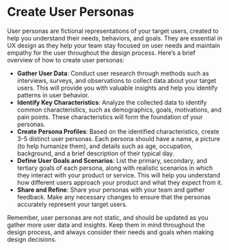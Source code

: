 # Create User Personas

User personas are fictional representations of your target users, created to help you understand their needs, behaviors, and goals. They are essential in UX design as they help your team stay focused on user needs and maintain empathy for the user throughout the design process. Here’s a brief overview of how to create user personas:

- **Gather User Data**: Conduct user research through methods such as interviews, surveys, and observations to collect data about your target users. This will provide you with valuable insights and help you identify patterns in user behavior.
- **Identify Key Characteristics**: Analyze the collected data to identify common characteristics, such as demographics, goals, motivations, and pain points. These characteristics will form the foundation of your personas.
- **Create Persona Profiles**: Based on the identified characteristics, create 3-5 distinct user personas. Each persona should have a name, a picture (to help humanize them), and details such as age, occupation, background, and a brief description of their typical day.
- **Define User Goals and Scenarios**: List the primary, secondary, and tertiary goals of each persona, along with realistic scenarios in which they interact with your product or service. This will help you understand how different users approach your product and what they expect from it.
- **Share and Refine**: Share your personas with your team and gather feedback. Make any necessary changes to ensure that the personas accurately represent your target users.

Remember, user personas are not static, and should be updated as you gather more user data and insights. Keep them in mind throughout the design process, and always consider their needs and goals when making design decisions.
